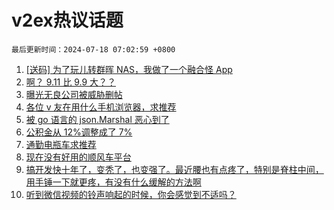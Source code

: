 # v2ex热议话题

`最后更新时间：2024-07-18 07:02:59 +0800`

1. [[送码] 为了玩儿转群晖 NAS，我做了一个融合怪 App](https://www.v2ex.com/t/1057901)
1. [啊？ 9.11 比 9.9 大？？](https://www.v2ex.com/t/1057939)
1. [曝光无良公司被威胁删帖](https://www.v2ex.com/t/1057993)
1. [各位 v 友在用什么手机浏览器，求推荐](https://www.v2ex.com/t/1057979)
1. [被 go 语言的 json.Marshal 恶心到了](https://www.v2ex.com/t/1057942)
1. [公积金从 12%调整成了 7%](https://www.v2ex.com/t/1057928)
1. [通勤电瓶车求推荐](https://www.v2ex.com/t/1057879)
1. [现在没有好用的顺风车平台](https://www.v2ex.com/t/1057876)
1. [搞开发快十年了，变秃了，也变强了。最近腰也有点疼了，特别是脊柱中间，用手锤一下就更疼，有没有什么缓解的方法啊](https://www.v2ex.com/t/1057875)
1. [听到微信视频的铃声响起的时候，你会感觉到不适吗？](https://www.v2ex.com/t/1057890)

